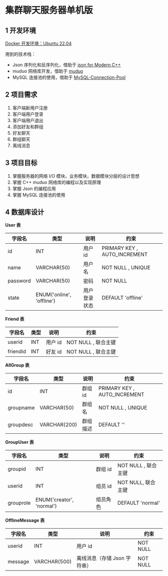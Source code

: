 # 集群聊天服务器单机版

## 1 开发环境

[Docker 开发环境：Ubuntu 22.04](https://github.com/Corner430/Docker/tree/main/chatserver)

用到的技术栈：

- Json 序列化和反序列化，借助于 [json for Modern C++](https://github.com/nlohmann/json)
- muduo 网络库开发，借助于 [muduo](https://github.com/chenshuo/muduo)
- MySQL 连接池的使用，借助于 [MySQL-Connection-Pool](https://github.com/Corner430/MySQL-Connection-Pool)

## 2 项目需求

1. 客户端新用户注册
2. 客户端用户登录
3. 客户端用户退出
4. 添加好友和群组
5. 好友聊天
6. 群组聊天
7. 离线消息

## 3 项目目标

1. 掌握服务器的网络 I/O 模块，业务模块，数据模块分层的设计思想
2. 掌握 C++ muduo 网络库的编程以及实现原理
3. 掌握 Json 的编程应用
4. 掌握 MySQL 连接池的使用

## 4 数据库设计

**User 表**

| 字段名 | 类型 | 说明 | 约束 |
| --- | --- | --- | --- |
| id | INT | 用户 id | PRIMARY KEY , AUTO_INCREMENT |
| name | VARCHAR(50) | 用户名 | NOT NULL , UNIQUE |
| password | VARCHAR(50) | 密码 | NOT NULL |
| state | ENUM('online', 'offline') | 用户登录状态 | DEFAULT 'offline' |

**Friend 表**

| 字段名 | 类型 | 说明 | 约束 |
| --- | --- | --- | --- |
| userid | INT | 用户 id | NOT NULL , 联合主键 |
| friendid | INT | 好友 id | NOT NULL , 联合主键 |

**AllGroup 表**

| 字段名 | 类型 | 说明 | 约束 |
| --- | --- | --- | --- |
| id | INT | 群组 id | PRIMARY KEY , AUTO_INCREMENT |
| groupname | VARCHAR(50) | 群组名 | NOT NULL , UNIQUE |
| groupdesc | VARCHAR(200) | 群组描述 | DEFAULT '' |

**GroupUser 表**

| 字段名 | 类型 | 说明 | 约束 |
| --- | --- | --- | --- |
| groupid | INT | 群组 id | NOT NULL , 联合主键 |
| userid | INT | 组员 id | NOT NULL, 联合主键 |
| grouprole | ENUM('creator', 'normal') | 组员角色 | DEFAULT 'normal' |

**OfflineMessage 表**

| 字段名 | 类型 | 说明 | 约束 |
| --- | --- | --- | --- |
| userid | INT | 用户 id | NOT NULL |
| message | VARCHAR(500) | 离线消息（存储 Json 字符串） | NOT NULL |